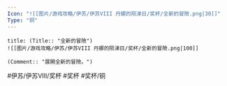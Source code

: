 ```yaml
---
Icon: "![[图片/游戏攻略/伊苏/伊苏VIII 丹娜的陨涕日/奖杯/全新的冒險.png|30]]"
Type: "铜"
---
```

```ad-common-bronze-trophy
title: (Title:: "全新的冒險")
![[图片/游戏攻略/伊苏/伊苏VIII 丹娜的陨涕日/奖杯/全新的冒險.png|100]]

(Comment:: "展開全新的冒險。")
```

#伊苏/伊苏VIII/奖杯 #奖杯 #奖杯/铜
